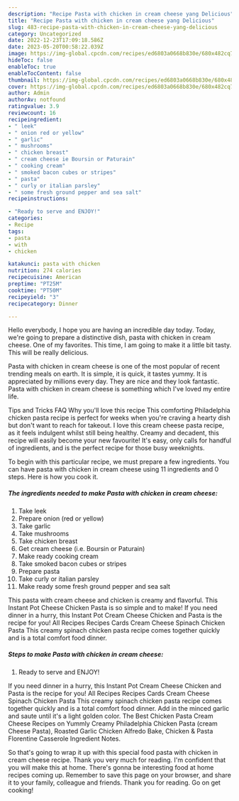 ```yaml
---
description: "Recipe Pasta with chicken in cream cheese yang Delicious"
title: "Recipe Pasta with chicken in cream cheese yang Delicious"
slug: 483-recipe-pasta-with-chicken-in-cream-cheese-yang-delicious
category: Uncategorized
date: 2022-12-23T17:09:18.586Z
date: 2023-05-20T00:58:22.039Z
image: https://img-global.cpcdn.com/recipes/ed6803a0668b830e/680x482cq70/pasta-with-chicken-in-cream-cheese-recipe-main-photo.jpg
hideToc: false
enableToc: true
enableTocContent: false
thumbnail: https://img-global.cpcdn.com/recipes/ed6803a0668b830e/680x482cq70/pasta-with-chicken-in-cream-cheese-recipe-main-photo.jpg
cover: https://img-global.cpcdn.com/recipes/ed6803a0668b830e/680x482cq70/pasta-with-chicken-in-cream-cheese-recipe-main-photo.jpg
author: Admin
authorAv: notfound
ratingvalue: 3.9
reviewcount: 16
recipeingredient:
- " leek"
- " onion red or yellow"
- " garlic"
- " mushrooms"
- " chicken breast"
- " cream cheese ie Boursin or Paturain"
- " cooking cream"
- " smoked bacon cubes or stripes"
- " pasta"
- " curly or italian parsley"
- " some fresh ground pepper and sea salt"
recipeinstructions:

- "Ready to serve and ENJOY!"
categories:
- Recipe
tags:
- pasta
- with
- chicken

katakunci: pasta with chicken 
nutrition: 274 calories
recipecuisine: American
preptime: "PT25M"
cooktime: "PT50M"
recipeyield: "3"
recipecategory: Dinner

---
```



Hello everybody, I hope you are having an incredible day today. Today, we're going to prepare a distinctive dish, pasta with chicken in cream cheese. One of my favorites. This time, I am going to make it a little bit tasty. This will be really delicious.

Pasta with chicken in cream cheese is one of the most popular of recent trending meals on earth. It is simple, it is quick, it tastes yummy. It is appreciated by millions every day. They are nice and they look fantastic. Pasta with chicken in cream cheese is something which I've loved my entire life.

Tips and Tricks FAQ Why you&#39;ll love this recipe This comforting Philadelphia chicken pasta recipe is perfect for weeks when you&#39;re craving a hearty dish but don&#39;t want to reach for takeout. I love this cream cheese pasta recipe, as it feels indulgent whilst still being healthy. Creamy and decadent, this recipe will easily become your new favourite! It&#39;s easy, only calls for handful of ingredients, and is the perfect recipe for those busy weeknights.


To begin with this particular recipe, we must prepare a few ingredients. You can have pasta with chicken in cream cheese using 11 ingredients and 0 steps. Here is how you cook it.

<!--inarticleads1-->

##### The ingredients needed to make Pasta with chicken in cream cheese:

1. Take  leek
1. Prepare  onion (red or yellow)
1. Take  garlic
1. Take  mushrooms
1. Take  chicken breast
1. Get  cream cheese (i.e. Boursin or Paturain)
1. Make ready  cooking cream
1. Take  smoked bacon cubes or stripes
1. Prepare  pasta
1. Take  curly or italian parsley
1. Make ready  some fresh ground pepper and sea salt


This pasta with cream cheese and chicken is creamy and flavorful. This Instant Pot Cheese Chicken Pasta is so simple and to make! If you need dinner in a hurry, this Instant Pot Cream Cheese Chicken and Pasta is the recipe for you! All Recipes Recipes Cards Cream Cheese Spinach Chicken Pasta This creamy spinach chicken pasta recipe comes together quickly and is a total comfort food dinner. 

<!--inarticleads2-->

##### Steps to make Pasta with chicken in cream cheese:


1. Ready to serve and ENJOY!

If you need dinner in a hurry, this Instant Pot Cream Cheese Chicken and Pasta is the recipe for you! All Recipes Recipes Cards Cream Cheese Spinach Chicken Pasta This creamy spinach chicken pasta recipe comes together quickly and is a total comfort food dinner. Add in the minced garlic and saute until it&#39;s a light golden color. The Best Chicken Pasta Cream Cheese Recipes on Yummly Creamy Philadelphia Chicken Pasta (cream Cheese Pasta), Roasted Garlic Chicken Alfredo Bake, Chicken &amp; Pasta Florentine Casserole Ingredient Notes. 

So that's going to wrap it up with this special food pasta with chicken in cream cheese recipe. Thank you very much for reading. I'm confident that you will make this at home. There's gonna be interesting food at home recipes coming up. Remember to save this page on your browser, and share it to your family, colleague and friends. Thank you for reading. Go on get cooking!
